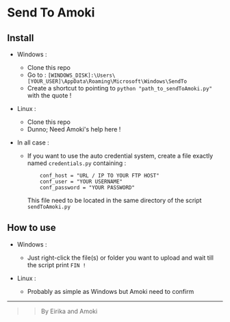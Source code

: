 Send To Amoki
===========
Install
-------
* Windows :
	* Clone this repo
	* Go to : `[WINDOWS_DISK]:\Users\[YOUR_USER]\AppData\Roaming\Microsoft\Windows\SendTo`
	* Create a shortcut to pointing to `python "path_to_sendToAmoki.py"` with the quote !


* Linux :
	* Clone this repo
	* Dunno; Need Amoki's help here !


* In all case :
    * If you want to use the auto credential system, create a file exactly named `credentials.py` containing :
	    ```
            conf_host = "URL / IP TO YOUR FTP HOST"
            conf_user = "YOUR USERNAME"
            conf_password = "YOUR PASSWORD"
        ``` 
        This file need to be located in the same directory of the script `sendToAmoki.py`

How to use
----------
* Windows :
	* Just right-click the file(s) or folder you want to upload and wait till the script print `FIN !`


* Linux :
	* Probably as simple as Windows but Amoki need to confirm


---
>> By Eirika and Amoki
